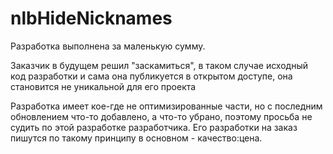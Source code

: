 # nlbHideNicknames
Разработка выполнена за маленькую сумму.

Заказчик в будущем решил "заскамиться", в таком случае исходный код разработки и сама она публикуется в открытом доступе, она становится не уникальной для его проекта

Разработка имеет кое-где не оптимизированные части, но с последним обновлением что-то добавлено, а что-то убрано, поэтому просьба не судить по этой разработке разработчика. Его разработки на заказ пишутся по такому принципу в основном - качество:цена.
